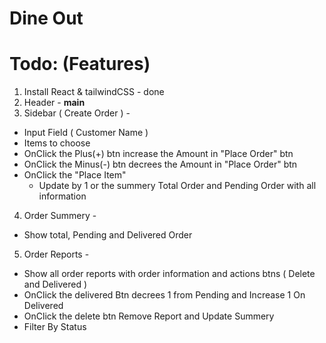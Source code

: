 # Dine Out

# Todo: (Features)

1. Install React & tailwindCSS - done
2. Header -
   **main**
3. Sidebar ( Create Order ) -

- Input Field ( Customer Name )
- Items to choose
- OnClick the Plus(+) btn increase the Amount in "Place Order" btn
- OnClick the Minus(-) btn decrees the Amount in "Place Order" btn
- OnClick the "Place Item"
  - Update by 1 or the summery Total Order and Pending Order with all information

4. Order Summery -

- Show total, Pending and Delivered Order

5. Order Reports -

- Show all order reports with order information and actions btns ( Delete and Delivered )
- OnClick the delivered Btn decrees 1 from Pending and Increase 1 On Delivered
- OnClick the delete btn Remove Report and Update Summery
- Filter By Status
